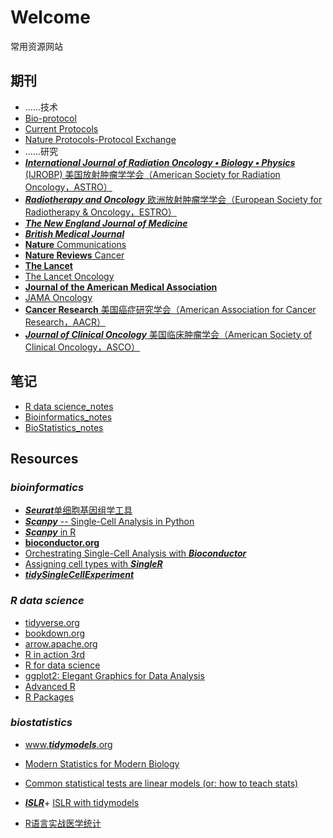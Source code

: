 # Welcome

常用资源网站

## 期刊

-   ......技术
-   [Bio-protocol](https://bio-protocol.org/cn)
-   [Current Protocols](https://currentprotocols.onlinelibrary.wiley.com/)
-   [Nature Protocols-Protocol Exchange](https://protocolexchange.researchsquare.com/)
-   ......研究
-   [***International Journal of Radiation Oncology • Biology • Physics*** (IJROBP) 美国放射肿瘤学学会（American Society for Radiation Oncology，ASTRO）](https://www.redjournal.org/)
-   [***Radiotherapy and Oncology*** 欧洲放射肿瘤学学会（European Society for Radiotherapy & Oncology，ESTRO）](https://www.thegreenjournal.com/)
-   [***The New England Journal of Medicine***](https://www.nejm.org)
-   [***British Medical Journal***](https://www.bmj.com/)
-   [**Nature** Communications](https://www.nature.com/ncomms/)
-   [**Nature Reviews** Cancer](https://www.nature.com/nrc/)
-   [**The Lancet**](https://www.thelancet.com/)
-   [The Lancet Oncology](https://www.thelancet.com/journals/lanonc/home)
-   [**Journal of the American Medical Association**](https://jamanetwork.com/journals/jama)
-   [JAMA Oncology](https://jamanetwork.com/journals/jamaoncology)
-   [**Cancer Research** 美国癌症研究学会（American Association for Cancer Research，AACR）](https://aacrjournals.org/cancerres)
-   [***Journal of Clinical Oncology*** 美国临床肿瘤学会（American Society of Clinical Oncology，ASCO）](https://ascopubs.org/journal/jco)

## 笔记

-   [R data science_notes](https://wanganlin00.github.io/Rdatascience_notes)
-   [Bioinformatics_notes](https://wanganlin00.github.io/Bioinformatics_notes/)
-   [BioStatistics_notes](https://wanganlin00.github.io/BioStatistics_notes/)

## Resources

### ***bioinformatics***

-   [***Seurat***单细胞基因组学工具](https://satijalab.org/seurat/)
-   [***Scanpy*** -- Single-Cell Analysis in Python](https://scanpy.readthedocs.io/en/stable/index.html)
-   [***Scanpy*** in R](https://theislab.github.io/scanpy-in-R/)
-   [**bioconductor.org**](https://new.bioconductor.org/)
-   [Orchestrating Single-Cell Analysis with ***Bioconductor***](https://bioconductor.org/books/release/OSCA/)
-   [Assigning cell types with ***SingleR***](https://bioconductor.org/books/release/SingleRBook/)
-   [***tidySingleCellExperiment***](https://bioconductor.org/packages/release/bioc/html/tidySingleCellExperiment.html)

### ***R data science***

-   [tidyverse.org](https://www.tidyverse.org/)
-   [bookdown.org](https://bookdown.org/)
-   [arrow.apache.org](https://arrow.apache.org/docs/r/)
-   [R in action 3rd](https://livebook.manning.com/book/r-in-action-third-edition)
-   [R for data science](https://r4ds.hadley.nz/)
-   [ggplot2: Elegant Graphics for Data Analysis](https://ggplot2-book.org/)
-   [Advanced R](https://adv-r.hadley.nz/index.html#other-books)
-   [R Packages](https://r-pkgs.org/)

### ***biostatistics***

-   [www.***tidymodels***.org](https://www.tidymodels.org/)

-   [Modern Statistics for Modern Biology](https://www.huber.embl.de/msmb/)

-   [Common statistical tests are linear models (or: how to teach stats)](https://lindeloev.github.io/tests-as-linear/)

-   [***ISLR***](https://www.statlearning.com/)+ [ISLR with tidymodels](https://emilhvitfeldt.github.io/ISLR-tidymodels-labs/)

-   [R语言实战医学统计](https://ayueme.github.io/R_medical_stat/)
